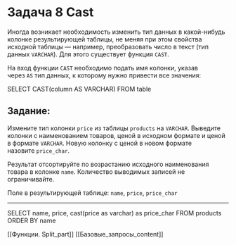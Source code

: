 # Задача 8 Cast

Иногда возникает необходимость изменить тип данных в какой-нибудь колонке результирующей таблицы, не меняя при этом свойства исходной таблицы — например, преобразовать число в текст (тип данных `VARCHAR`). Для этого существует функция `CAST`.

На вход функции `CAST` необходимо подать имя колонки, указав через `AS` тип данных, к которому нужно привести все значения:

SELECT CAST(column AS VARCHAR)
FROM table
## **Задание:**

Измените тип колонки `price` из таблицы `products` на `VARCHAR`. Выведите колонки с наименованием товаров, ценой в исходном формате и ценой в формате `VARCHAR`. Новую колонку с ценой в новом формате назовите `price_char`.

Результат отсортируйте по возрастанию исходного наименования товара в колонке `name`. Количество выводимых записей не ограничивайте.

Поле в результирующей таблице: `name`, `price`, `price_char`

---
SELECT name, price, cast(price as varchar) as price_char
FROM products
ORDER BY name

[[Функции. Split_part]]
[[Базовые_запросы_content]]